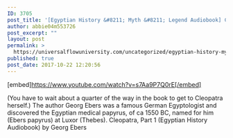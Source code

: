 ```yaml
---
ID: 3705
post_title: '[Egyptian History &#8211; Myth &#8211; Legend Audiobook] Cleopatra, Part 1'
author: abbie04m553726
post_excerpt: ""
layout: post
permalink: >
  https://universalflowuniversity.com/uncategorized/egyptian-history-myth-legend-audiobook-cleopatra-part-1/
published: true
post_date: 2017-10-22 12:20:56
---
```

[embed]https://www.youtube.com/watch?v=s7Aa9P7Q0rE[/embed]<br>
<p>(You have to wait about a quarter of the way in the book to get to Cleopatra herself.) The author Georg Ebers was a famous German Egyptologist and discovered the Egyptian medical papyrus, of ca 1550 BC, named for him (Ebers papyrus) at Luxor (Thebes).
Cleopatra, Part 1 (Egyptian History Audiobook) by Georg Ebers</p>